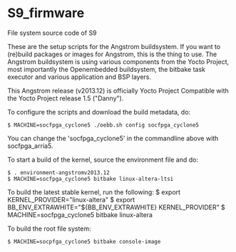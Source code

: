 # S9_firmware
File system source code of S9

These are the setup scripts for the Angstrom buildsystem. If you want to (re)build packages or images for Angstrom, this is the thing to use.
The Angstrom buildsystem is using various components from the Yocto Project, most importantly the Openembedded buildsystem, the bitbake task executor and various application and BSP layers.

This Angstrom release (v2013.12) is officially Yocto Project Compatible with the Yocto Project release 1.5 ("Danny").

To configure the scripts and download the build metadata, do:

	$ MACHINE=socfpga_cyclone5 ./oebb.sh config socfpga_cyclone5

You can change the 'socfpga_cyclone5' in the commandline above with socfpga_arria5.

To start a build of the kernel, source the environment file and do:

	$ . environment-angstromv2013.12
	$ MACHINE=socfpga_cyclone5 bitbake linux-altera-ltsi

To build the latest stable kernel, run the following:
    $ export KERNEL_PROVIDER="linux-altera"
    $ export BB_ENV_EXTRAWHITE="${BB_ENV_EXTRAWHITE} KERNEL_PROVIDER"
    $ MACHINE=socfpga_cyclone5 bitbake linux-altera

To build the root file system:


    $ MACHINE=socpfga_cyclone5 bitbake console-image

